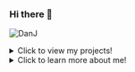 ### Hi there 👋

<!--
**JokingChicken/JokingChicken** is a ✨ _special_ ✨ repository because its `README.md` (this file) appears on your GitHub profile.

Here are some ideas to get you started:

- 🔭 I’m currently working on ...
- 🌱 I’m currently learning ...
- 👯 I’m looking to collaborate on ...
- 🤔 I’m looking for help with ...
- 💬 Ask me about ...
- 📫 How to reach me: ...
- 😄 Pronouns: ...
- ⚡ Fun fact: ...
-->

<p align="left"> <img src="https://komarev.com/ghpvc/?username=JokingChicken" alt="DanJ" /> </p>

<details>
<summary>Click to view my projects!</summary>
<br>

nothing here yet?

Currently I have my projects on private.\
This is because I want to clean them up and make them perfect before I set them to Public.👌

</details>

<details>
<summary>Click to learn more about me!</summary>
<br>
Hey! Thanks for checking me out.\
I work on many projects, from Minecraft (where I started and still work on today) to websites.

## 🔭 I’m currently working on

I work on many projects! It varies wildly depending on what I'm feeling. right now I am Working on my website: [Axoid.net !!](https://axoid.net)

## 🌱 I’m currently learning

I'm learning C++ and Java. but also still working on JavaScript.\
Every time I learn something new I always find out there's so much more I don't know. I do plan on learning more languages!

## ⚡ Fun fact:

I have chickens that are over 12 years old.\
And even though that is old for chickens, they are still teeming with life!!\
</details>
